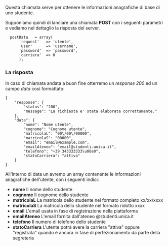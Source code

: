 Questa chiamata serve per ottenere le informazioni anagrafiche di base di uno studente.

Supponiamo quindi di lanciare una chiamata **POST** con i seguenti parametri e vediamo nel dettaglio la risposta del server.

```
  postData   = array(
      'request'   => 'utente', 
      'user'      => 'username',
      'password'  => 'password',
      'carriera'  => 0
      );
```

### La risposta
In caso di chiamata andata a buon fine otterremo un _response 200_ ed un campo _data_ così formattato:

```
{
    "response": {
        "status": "200",
        "message": "La richiesta e' stata elaborata correttamente."
    },
    "data": {
        "nome": "Nome utente",
        "cognome": "Cognome utente",
        "matricolaL": "00\/00\/00000",
        "matricolaS": "00000",
        "email": "email@example.com",
        "emailAteneo": "email@studenti.unica.it",
        "telefono": "+39 343333333\u00a0",
        "statoCarriera": "attiva"
    }
}
```

All'interno di data un avremo un array contenente le informazioni anagrafiche dell'utente, con i seguenti indici: 

* **nome** Il nome dello studente
* **cognome** Il cognome dello studente
* **matricolaL** La matricola dello studente nel formato completo xx/xx/xxxx
* **matricolaS** La matricola dello studente nel formato ridotto xxxx
* **email** L'email usata in fase di registrazione nella piattaforma
* **emailAteneo** L'email fornita dall'ateneo @studenti.unica.it
* **telefono** Il numero di telefono dello studente
* **statoCarriera** L'utente potrà avere la carriera "attiva" oppure "registrata" quando è ancora in fase di perfezionamento da parte della segreteria

